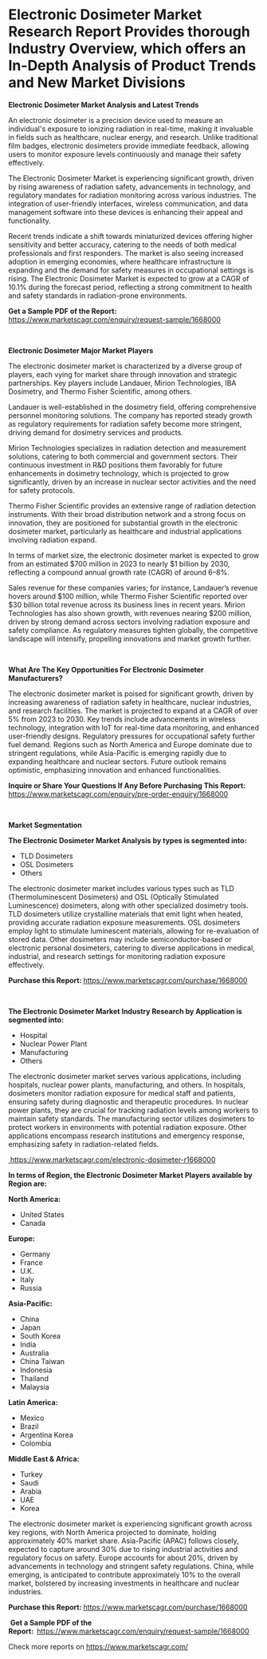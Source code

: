 <p><h1>Electronic Dosimeter Market Research Report Provides thorough Industry Overview, which offers an In-Depth Analysis of Product Trends and New Market Divisions</h1></p><p><strong>Electronic Dosimeter Market Analysis and Latest Trends</strong></p>
<p><p>An electronic dosimeter is a precision device used to measure an individual's exposure to ionizing radiation in real-time, making it invaluable in fields such as healthcare, nuclear energy, and research. Unlike traditional film badges, electronic dosimeters provide immediate feedback, allowing users to monitor exposure levels continuously and manage their safety effectively.</p><p>The Electronic Dosimeter Market is experiencing significant growth, driven by rising awareness of radiation safety, advancements in technology, and regulatory mandates for radiation monitoring across various industries. The integration of user-friendly interfaces, wireless communication, and data management software into these devices is enhancing their appeal and functionality. </p><p>Recent trends indicate a shift towards miniaturized devices offering higher sensitivity and better accuracy, catering to the needs of both medical professionals and first responders. The market is also seeing increased adoption in emerging economies, where healthcare infrastructure is expanding and the demand for safety measures in occupational settings is rising. The Electronic Dosimeter Market is expected to grow at a CAGR of 10.1% during the forecast period, reflecting a strong commitment to health and safety standards in radiation-prone environments.</p></p>
<p><strong>Get a Sample PDF of the Report:&nbsp;</strong> <a href="https://www.marketscagr.com/enquiry/request-sample/1668000?utm_campaign=2097&utm_medium=2&utm_source=Github&utm_content=ia&utm_term=06032025&utm_id=electronic-dosimeter">https://www.marketscagr.com/enquiry/request-sample/1668000</a></p>
<p>&nbsp;</p>
<p><strong>Electronic Dosimeter Major Market Players</strong></p>
<p><p>The electronic dosimeter market is characterized by a diverse group of players, each vying for market share through innovation and strategic partnerships. Key players include Landauer, Mirion Technologies, IBA Dosimetry, and Thermo Fisher Scientific, among others. </p><p>Landauer is well-established in the dosimetry field, offering comprehensive personnel monitoring solutions. The company has reported steady growth as regulatory requirements for radiation safety become more stringent, driving demand for dosimetry services and products. </p><p>Mirion Technologies specializes in radiation detection and measurement solutions, catering to both commercial and government sectors. Their continuous investment in R&D positions them favorably for future enhancements in dosimetry technology, which is projected to grow significantly, driven by an increase in nuclear sector activities and the need for safety protocols.</p><p>Thermo Fisher Scientific provides an extensive range of radiation detection instruments. With their broad distribution network and a strong focus on innovation, they are positioned for substantial growth in the electronic dosimeter market, particularly as healthcare and industrial applications involving radiation expand.</p><p>In terms of market size, the electronic dosimeter market is expected to grow from an estimated $700 million in 2023 to nearly $1 billion by 2030, reflecting a compound annual growth rate (CAGR) of around 6–8%. </p><p>Sales revenue for these companies varies; for instance, Landauer’s revenue hovers around $100 million, while Thermo Fisher Scientific reported over $30 billion total revenue across its business lines in recent years. Mirion Technologies has also shown growth, with revenues nearing $200 million, driven by strong demand across sectors involving radiation exposure and safety compliance. As regulatory measures tighten globally, the competitive landscape will intensify, propelling innovations and market growth further.</p></p>
<p>&nbsp;</p>
<p><strong>What Are The Key Opportunities For Electronic Dosimeter Manufacturers?</strong></p>
<p><p>The electronic dosimeter market is poised for significant growth, driven by increasing awareness of radiation safety in healthcare, nuclear industries, and research facilities. The market is projected to expand at a CAGR of over 5% from 2023 to 2030. Key trends include advancements in wireless technology, integration with IoT for real-time data monitoring, and enhanced user-friendly designs. Regulatory pressures for occupational safety further fuel demand. Regions such as North America and Europe dominate due to stringent regulations, while Asia-Pacific is emerging rapidly due to expanding healthcare and nuclear sectors. Future outlook remains optimistic, emphasizing innovation and enhanced functionalities.</p></p>
<p><strong>Inquire or Share Your Questions If Any Before Purchasing This Report:</strong> <a href="https://www.marketscagr.com/enquiry/pre-order-enquiry/1668000?utm_campaign=2097&utm_medium=2&utm_source=Github&utm_content=ia&utm_term=06032025&utm_id=electronic-dosimeter">https://www.marketscagr.com/enquiry/pre-order-enquiry/1668000</a></p>
<p>&nbsp;</p>
<p><strong>Market Segmentation</strong></p>
<p><strong>The Electronic Dosimeter Market Analysis by types is segmented into:</strong></p>
<p><ul><li>TLD Dosimeters</li><li>OSL Dosimeters</li><li>Others</li></ul></p>
<p><p>The electronic dosimeter market includes various types such as TLD (Thermoluminescent Dosimeters) and OSL (Optically Stimulated Luminescence) dosimeters, along with other specialized dosimetry tools. TLD dosimeters utilize crystalline materials that emit light when heated, providing accurate radiation exposure measurements. OSL dosimeters employ light to stimulate luminescent materials, allowing for re-evaluation of stored data. Other dosimeters may include semiconductor-based or electronic personal dosimeters, catering to diverse applications in medical, industrial, and research settings for monitoring radiation exposure effectively.</p></p>
<p><strong>Purchase this Report:&nbsp;</strong><a href="https://www.marketscagr.com/purchase/1668000?utm_campaign=2097&utm_medium=2&utm_source=Github&utm_content=ia&utm_term=06032025&utm_id=electronic-dosimeter">https://www.marketscagr.com/purchase/1668000</a></p>
<p>&nbsp;</p>
<p><strong>The Electronic Dosimeter Market Industry Research by Application is segmented into:</strong></p>
<p><ul><li>Hospital</li><li>Nuclear Power Plant</li><li>Manufacturing</li><li>Others</li></ul></p>
<p><p>The electronic dosimeter market serves various applications, including hospitals, nuclear power plants, manufacturing, and others. In hospitals, dosimeters monitor radiation exposure for medical staff and patients, ensuring safety during diagnostic and therapeutic procedures. In nuclear power plants, they are crucial for tracking radiation levels among workers to maintain safety standards. The manufacturing sector utilizes dosimeters to protect workers in environments with potential radiation exposure. Other applications encompass research institutions and emergency response, emphasizing safety in radiation-related fields.</p></p>
<p><a href="https://www.marketscagr.com/electronic-dosimeter-r1668000?utm_campaign=2097&utm_medium=2&utm_source=Github&utm_content=ia&utm_term=06032025&utm_id=electronic-dosimeter">&nbsp;https://www.marketscagr.com/electronic-dosimeter-r1668000</a></p>
<p><strong>In terms of Region, the Electronic Dosimeter Market Players available by Region are:</strong></p>
<p>
    <p> <strong> North America: </strong>
        <ul>
            <li>United States</li>
            <li>Canada</li>
        </ul>
        </p> 
    <p> <strong> Europe: </strong>
        <ul>
            <li>Germany</li>
            <li>France</li>
            <li>U.K.</li>
            <li>Italy</li>
            <li>Russia</li>
        </ul>
        </p> 
    <p> <strong> Asia-Pacific: </strong>
        <ul>
            <li>China</li>
            <li>Japan</li>
            <li>South Korea</li>
            <li>India</li>
            <li>Australia</li>
            <li>China Taiwan</li>
            <li>Indonesia</li>
            <li>Thailand</li>
            <li>Malaysia</li>
        </ul>
        </p> 
    <p> <strong> Latin America: </strong>
        <ul>
            <li>Mexico</li>
            <li>Brazil</li>
            <li>Argentina Korea</li>
            <li>Colombia</li>
        </ul>
        </p> 
    <p> <strong> Middle East & Africa: </strong>
        <ul>
            <li>Turkey</li>
            <li>Saudi</li>
            <li>Arabia</li>
            <li>UAE</li>
            <li>Korea</li>
        </ul>
    </p>
    </p>
<p><p>The electronic dosimeter market is experiencing significant growth across key regions, with North America projected to dominate, holding approximately 40% market share. Asia-Pacific (APAC) follows closely, expected to capture around 30% due to rising industrial activities and regulatory focus on safety. Europe accounts for about 20%, driven by advancements in technology and stringent safety regulations. China, while emerging, is anticipated to contribute approximately 10% to the overall market, bolstered by increasing investments in healthcare and nuclear industries.</p></p>
<p><strong>Purchase this Report: </strong><a href="https://www.marketscagr.com/purchase/1668000?utm_campaign=2097&utm_medium=2&utm_source=Github&utm_content=ia&utm_term=06032025&utm_id=electronic-dosimeter">https://www.marketscagr.com/purchase/1668000</a></p>
<p>&nbsp;<strong>Get a Sample PDF of the Report:&nbsp;&nbsp;</strong><a href="https://www.marketscagr.com/enquiry/request-sample/1668000?utm_campaign=2097&utm_medium=2&utm_source=Github&utm_content=ia&utm_term=06032025&utm_id=electronic-dosimeter">https://www.marketscagr.com/enquiry/request-sample/1668000</a></p>
<p><strong></strong></p>
<p>Check more reports on <a href="https://www.marketscagr.com/?utm_campaign=2097&utm_medium=2&utm_source=Github&utm_content=ia&utm_term=06032025&utm_id=electronic-dosimeter">https://www.marketscagr.com/</a></p>